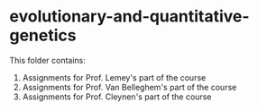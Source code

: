 # evolutionary-and-quantitative-genetics
This folder contains:
1. Assignments for Prof. Lemey's part of the course
2. Assignments for Prof. Van Belleghem's part of the course
3. Assignments for Prof. Cleynen's part of the course
